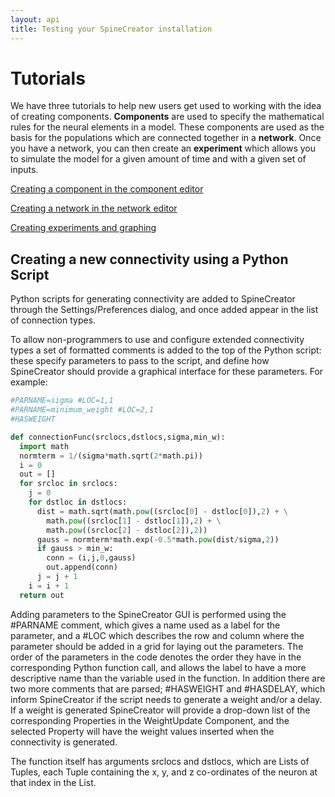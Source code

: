 ```yaml
---
layout: api
title: Testing your SpineCreator installation
---
```


# Tutorials

We have three tutorials to help new users get used to working with the
idea of creating components. **Components** are used to specify the
mathematical rules for the neural elements in a model. These
components are used as the basis for the populations which are
connected together in a **network**. Once you have a network, you can
then create an **experiment** which allows you to simulate the model
for a given amount of time and with a given set of inputs.

[Creating a component in the component editor](/spinecreator/createcomponent)

[Creating a network in the network editor](/spinecreator/createnetwork)

[Creating experiments and graphing](/spinecreator/createexpt)

## Creating a new connectivity using a Python Script

Python scripts for generating connectivity are added to SpineCreator
through the Settings/Preferences dialog, and once added appear in the
list of connection types.

To allow non-programmers to use and configure extended connectivity
types a set of formatted comments is added to the top of the Python
script: these specify parameters to pass to the script, and define how
SpineCreator should provide a graphical interface for these
parameters. For example:

```python
#PARNAME=sigma #LOC=1,1
#PARNAME=minimum_weight #LOC=2,1
#HASWEIGHT

def connectionFunc(srclocs,dstlocs,sigma,min_w):
  import math
  normterm = 1/(sigma*math.sqrt(2*math.pi))
  i = 0
  out = []
  for srcloc in srclocs:
    j = 0
    for dstloc in dstlocs:
      dist = math.sqrt(math.pow((srcloc[0] - dstloc[0]),2) + \
        math.pow((srcloc[1] - dstloc[1]),2) + \
        math.pow((srcloc[2] - dstloc[2]),2))
      gauss = normterm*math.exp(-0.5*math.pow(dist/sigma,2))
      if gauss > min_w:
        conn = (i,j,0,gauss)
        out.append(conn)
      j = j + 1
    i = i + 1
  return out
```

Adding parameters to the SpineCreator GUI is performed using the
\#PARNAME comment, which gives a name used as a label for the
parameter, and a \#LOC which describes the row and column where the
parameter should be added in a grid for laying out the parameters. The
order of the parameters in the code denotes the order they have in the
corresponding Python function call, and allows the label to have a
more descriptive name than the variable used in the function. In
addition there are two more comments that are parsed; \#HASWEIGHT and
\#HASDELAY, which inform SpineCreator if the script needs to generate a
weight and/or a delay. If a weight is generated SpineCreator will
provide a drop-down list of the corresponding Properties in the
WeightUpdate Component, and the selected Property will have the weight
values inserted when the connectivity is generated.

The function itself has arguments srclocs and dstlocs, which are Lists
of Tuples, each Tuple containing the x, y, and z co-ordinates of the
neuron at that index in the List.

